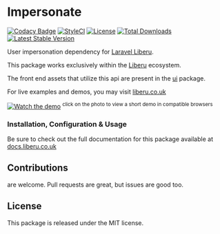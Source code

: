 # Impersonate

[![Codacy Badge](https://app.codacy.com/project/badge/Grade/a6e7ad3ebd5a46cfb8625d37cb68ad9c)](https://www.codacy.com/gh/laravel-liberu/impersonate?utm_source=github.com&amp;utm_medium=referral&amp;utm_content=laravel-liberu/impersonate&amp;utm_campaign=Badge_Grade) 
[![StyleCI](https://github.styleci.io/repos/94622194/shield?branch=master)](https://github.styleci.io/repos/94622194)
[![License](https://poser.pugx.org/laravel-liberu/impersonate/license)](https://packagist.org/packages/laravel-liberu/impersonate)
[![Total Downloads](https://poser.pugx.org/laravel-liberu/impersonate/downloads)](https://packagist.org/packages/laravel-liberu/impersonate)
[![Latest Stable Version](https://poser.pugx.org/laravel-liberu/impersonate/version)](https://packagist.org/packages/laravel-liberu/impersonate)

User impersonation dependency for [Laravel Liberu](https://github.com/laravel-liberu/Liberu).

This package works exclusively within the [Liberu](https://github.com/laravel-liberu/Liberu) ecosystem.

The front end assets that utilize this api are present in the [ui](https://github.com/liberu-ui/ui) package.

For live examples and demos, you may visit [liberu.co.uk](https://www.liberu.co.uk)

[![Watch the demo](https://laravel-liberu.github.io/impersonate/screenshots/bulma_014_thumb.png)](https://laravel-liberu.github.io/impersonate/videos/bulma_how_to_impersonate.webm)
<sup>click on the photo to view a short demo in compatible browsers</sup>

### Installation, Configuration & Usage

Be sure to check out the full documentation for this package available at [docs.liberu.co.uk](https://docs.liberu.co.uk/backend/impersonate.html)

## Contributions

are welcome. Pull requests are great, but issues are good too.

## License

This package is released under the MIT license.
